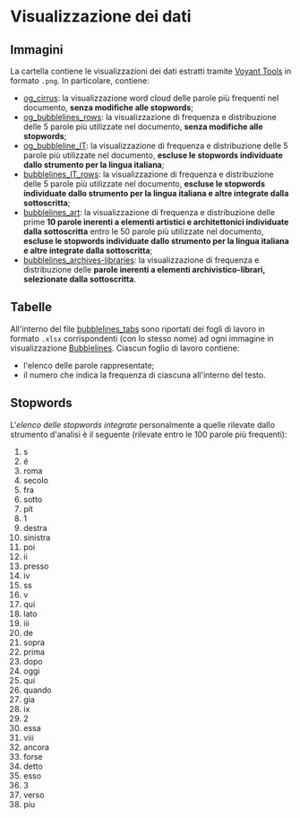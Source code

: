 # Visualizzazione dei dati

## Immagini

La cartella contiene le visualizzazioni dei dati estratti tramite [Voyant Tools](https://voyant-tools.org/) in formato `.png`. In particolare, contiene:
  * [og_cirrus](https://github.com/ggdrll/esame/blob/main/docs/viz/og_cirrus.png): la visualizzazione word cloud delle parole più frequenti nel documento, **senza modifiche alle stopwords**;
  * [og_bubblelines_rows](https://github.com/ggdrll/esame/blob/main/docs/viz/og_bubblelines_rows.png): la visualizzazione di frequenza e distribuzione delle 5 parole più utilizzate nel documento, **senza modifiche alle stopwords**;
  * [og_bubbleline_IT](https://github.com/ggdrll/esame/blob/main/docs/viz/og_bubblelines_IT.png): la visualizzazione di frequenza e distribuzione delle 5 parole più utilizzate nel documento, **escluse le stopwords individuate dallo strumento per la lingua italiana**;
  * [bubblelines_IT_rows](https://github.com/ggdrll/esame/blob/main/docs/viz/bubblelines_IT_rows.png): la visualizzazione di frequenza e distribuzione delle 5 parole più utilizzate nel documento, **escluse le stopwords individuate dallo strumento per la lingua italiana e altre integrate dalla sottoscritta**;
  * [bubblelines_art](https://github.com/ggdrll/esame/blob/main/docs/viz/bubblelines_art.png): la visualizzazione di frequenza e distribuzione delle prime **10 parole inerenti a elementi artistici e architettonici individuate dalla sottoscritta** entro le 50 parole più utilizzate nel documento, **escluse le stopwords individuate dallo strumento per la lingua italiana e altre integrate dalla sottoscritta**;
  * [bubblelines_archives-libraries](https://github.com/ggdrll/esame/blob/main/docs/viz/bubblelines_archives-libraries.png): la visualizzazione di frequenza e distribuzione delle **parole inerenti a elementi archivistico-librari, selezionate dalla sottoscritta**.


## Tabelle

All'interno del file [bubblelines_tabs](https://github.com/ggdrll/esame/blob/main/docs/viz/bubblelines_tabs.xlsx) sono riportati dei fogli di lavoro in formato `.xlsx` corrispondenti (con lo stesso nome) ad ogni immagine in visualizzazione [Bubblelines](https://voyant-tools.org/docs/#!/guide/bubblelines). Ciascun foglio di lavoro contiene:
* l'elenco delle parole rappresentate;
* il numero che indica la frequenza di ciascuna all'interno del testo.


## Stopwords

L'*elenco delle stopwords integrate* personalmente a quelle rilevate dallo strumento d'analisi è il seguente (rilevate entro le 100 parole più frequenti):
1) s
2) é
3) roma
4) secolo
5) fra
6) sotto
7) pit
8) 1
9) destra
10) sinistra
11) poi
12) ii
13) presso
14) iv
15) ss
16) v
17) qui
18) lato
19) iii
20) de
21) sopra
22) prima
23) dopo
24) oggi
25) qui
26) quando
27) gia
28) ix
29) 2
30) essa
31) viii
32) ancora
33) forse
34) detto
35) esso
36) 3
37) verso
38) piu
